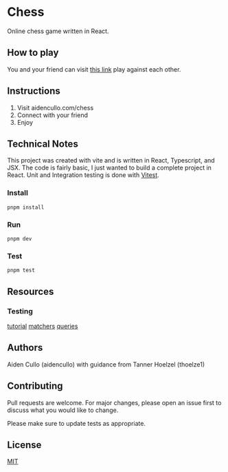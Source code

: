 # Chess

Online chess game written in React.

## How to play

You and your friend can visit [this link](aidencullo.com/chess) play against each other.

## Instructions

1. Visit aidencullo.com/chess
2. Connect with your friend
3. Enjoy

## Technical Notes

This project was created with vite and is written in React, Typescript, and JSX. The code is fairly
basic, I just wanted to build a complete project in React. Unit and
Integration testing is
done with [Vitest](https://vitest.dev/).

### Install
`pnpm install`
### Run
`pnpm dev`
### Test
`pnpm test`

## Resources

### Testing
[tutorial](https://www.freecodecamp.org/news/how-to-write-unit-tests-in-react/)
[matchers](https://jestjs.io/docs/using-matchers)
[queries](https://testing-library.com/docs/queries/about/)

## Authors

Aiden Cullo (aidencullo) with guidance from Tanner Hoelzel (thoelze1)

## Contributing

Pull requests are welcome. For major changes, please open an issue first
to discuss what you would like to change.

Please make sure to update tests as appropriate.

## License

[MIT](https://choosealicense.com/licenses/mit/)
